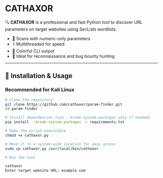# CATHAXOR

🔍 **CATHAXOR** is a professional and fast Python tool to discover URL parameters on target websites using SecLists wordlists.

- 🎯 Scans with numeric-only parameters  
- ⚡ Multithreaded for speed  
- 🎨 Colorful CLI output  
- 🔐 Ideal for reconnaissance and bug bounty hunting  

---

## 🔧 Installation & Usage

### Recommended for Kali Linux

```bash
# Clone the repository
git clone https://github.com/cathaxor/param-finder.git
cd param-finder

# Install dependencies (use --break-system-packages only if needed)
pip install --break-system-packages -r requirements.txt

# Make the script executable
chmod +x cathaxor.py

# Move it to a system-wide location for easy access
sudo cp cathaxor.py /usr/local/bin/cathaxor

# Run the tool

cathaxor
Enter target website URL: example.com
